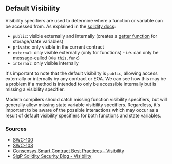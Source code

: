 ## Default Visibility

Visibility specifiers are used to determine where a function or variable can be accessed from. As explained in the [solidity docs](https://docs.soliditylang.org/en/v0.8.15/cheatsheet.html?highlight=visibility#function-visibility-specifiers): 

-   `public`: visible externally and internally (creates a [getter function](https://docs.soliditylang.org/en/v0.8.15/contracts.html#getter-functions) for storage/state variables)
-   `private`: only visible in the current contract
-   `external`: only visible externally (only for functions) - i.e. can only be message-called (via `this.func`)
-   `internal`: only visible internally

It's important to note that the default visibility is `public`, allowing access externally or internally by any contract or EOA. We can see how this may be a problem if a method is intended to only be accessible internally but is missing a visibility specifier.

Modern compilers should catch missing function visibility specifiers, but will generally allow missing state variable visibility specifiers. Regardless, it's important to be aware of the possible interactions which may occur as a result of default visibility specifiers for both functions and state variables.

### Sources

- [SWC-100](https://swcregistry.io/docs/SWC-100)
- [SWC-108](https://swcregistry.io/docs/SWC-108)
- [Consensys Smart Contract Best Practices - Visibility](https://consensys.github.io/smart-contract-best-practices/development-recommendations/solidity-specific/visibility/)
- [SigP Solidity Security Blog - Visibility](https://github.com/sigp/solidity-security-blog#visibility)
